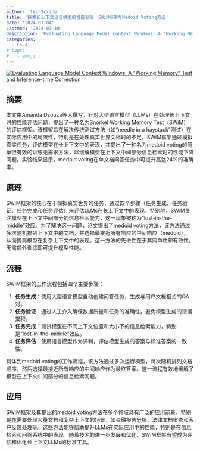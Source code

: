 ```yaml
---
author: 'TechScribe'
title: '探索长上下文语言模型的性能极限：SWiM框架与Medoid Voting方法'
date: '2024-07-04'
Lastmod: '2024-07-10'
description: 'Evaluating Language Model Context Windows: A "Working Memory" Test and Inference-time Correction'
categories:
  - CS.AI
# tags:
#   - emoji
---
```


[![Evaluating Language Model Context Windows: A "Working Memory" Test and Inference-time Correction](https://arxiv-research-1301205113.cos.ap-guangzhou.myqcloud.com/images/2407.03651v1.pdf_0.jpg)](https://arxiv.org/abs/2407.03651v1)

## 摘要

本文由Amanda Dsouza等人撰写，针对大型语言模型（LLMs）在处理长上下文时的性能评估问题，提出了一种名为Snorkel Working Memory Test（SWiM）的评估框架。该框架旨在解决传统测试方法（如“needle in a haystack”测试）在实际应用中的局限性，特别是在处理真实世界文档时的不足。SWiM框架通过模拟真实任务，评估模型在长上下文中的表现，并提出了一种名为medoid voting的简单但有效的训练无需求方法，以缓解模型在上下文中间部分信息检索时的性能下降问题。实验结果显示，medoid voting在单文档问答任务中可提升高达24%的准确率。<!--more-->

## 原理

SWiM框架的核心在于模拟真实世界的任务，通过四个步骤（任务生成、任务验证、任务完成和任务评估）来评估LLMs在长上下文中的表现。特别地，SWiM关注模型在上下文中间部分的信息检索能力，这一现象被称为“lost-in-the-middle”效应。为了解决这一问题，论文提出了medoid voting方法，该方法通过多次随机排列上下文中的文档，并选择最接近所有响应的中间响应（medoid），从而提高模型在复杂上下文中的表现。这一方法的先进性在于其简单性和有效性，无需额外训练即可提升模型性能。

## 流程

SWiM框架的工作流程包括四个主要步骤：
1. **任务生成**：使用大型语言模型自动创建问答任务，生成与用户文档相关的QA对。
2. **任务验证**：通过人工介入确保数据质量和任务的准确性，避免模型生成的错误累积。
3. **任务完成**：测试模型在不同上下文位置和大小下的信息检索能力，特别是“lost-in-the-middle”效应。
4. **任务评估**：使用语言模型作为评判，评估模型生成的答案与标准答案的一致性。

具体到medoid voting的工作流程，该方法通过多次运行模型，每次随机排列文档顺序，然后选择最接近所有响应的中间响应作为最终答案。这一流程有效地缓解了模型在上下文中间部分的信息检索问题。

## 应用

SWiM框架及其提出的medoid voting方法在多个领域具有广泛的应用前景，特别是在需要处理大量文档和复杂上下文的场景，如金融报告分析、法律文档审查和客户反馈处理等。这些方法能够帮助提升LLMs在实际应用中的性能，特别是在信息检索和问答系统中的表现。随着技术的进一步发展和优化，SWiM框架有望成为评估和优化长上下文LLMs的标准工具。